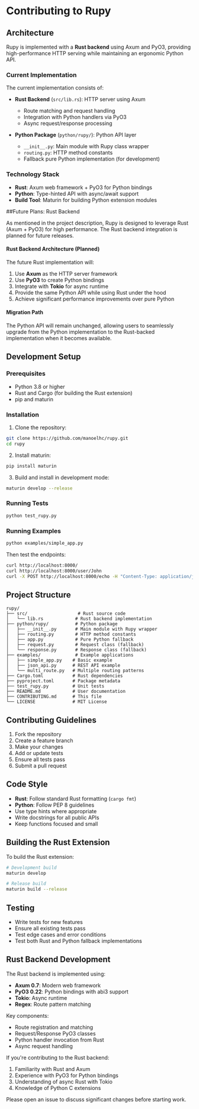 # Contributing to Rupy

## Architecture

Rupy is implemented with a **Rust backend** using Axum and PyO3, providing high-performance HTTP serving while maintaining an ergonomic Python API.

### Current Implementation

The current implementation consists of:

- **Rust Backend** (`src/lib.rs`): HTTP server using Axum
  - Route matching and request handling
  - Integration with Python handlers via PyO3
  - Async request/response processing
  
- **Python Package** (`python/rupy/`): Python API layer
  - `__init__.py`: Main module with Rupy class wrapper
  - `routing.py`: HTTP method constants
  - Fallback pure Python implementation (for development)

### Technology Stack

- **Rust**: Axum web framework + PyO3 for Python bindings
- **Python**: Type-hinted API with async/await support
- **Build Tool**: Maturin for building Python extension modules

##Future Plans: Rust Backend

As mentioned in the project description, Rupy is designed to leverage Rust (Axum + PyO3) for high performance. The Rust backend integration is planned for future releases.

#### Rust Backend Architecture (Planned)

The future Rust implementation will:

1. Use **Axum** as the HTTP server framework
2. Use **PyO3** to create Python bindings
3. Integrate with **Tokio** for async runtime
4. Provide the same Python API while using Rust under the hood
5. Achieve significant performance improvements over pure Python

#### Migration Path

The Python API will remain unchanged, allowing users to seamlessly upgrade from the Python implementation to the Rust-backed implementation when it becomes available.

## Development Setup

### Prerequisites

- Python 3.8 or higher
- Rust and Cargo (for building the Rust extension)
- pip and maturin

### Installation

1. Clone the repository:
```bash
git clone https://github.com/manoelhc/rupy.git
cd rupy
```

2. Install maturin:
```bash
pip install maturin
```

3. Build and install in development mode:
```bash
maturin develop --release
```

### Running Tests

```bash
python test_rupy.py
```

### Running Examples

```bash
python examples/simple_app.py
```

Then test the endpoints:
```bash
curl http://localhost:8000/
curl http://localhost:8000/user/John
curl -X POST http://localhost:8000/echo -H "Content-Type: application/json" -d '{"test": "data"}'
```

## Project Structure

```
rupy/
├── src/                   # Rust source code
│   └── lib.rs            # Rust backend implementation
├── python/rupy/          # Python package
│   ├── __init__.py       # Main module with Rupy wrapper
│   ├── routing.py        # HTTP method constants
│   ├── app.py            # Pure Python fallback
│   ├── request.py        # Request class (fallback)
│   └── response.py       # Response class (fallback)
├── examples/             # Example applications
│   ├── simple_app.py    # Basic example
│   ├── json_api.py      # REST API example
│   └── multi_route.py   # Multiple routing patterns
├── Cargo.toml           # Rust dependencies
├── pyproject.toml       # Package metadata
├── test_rupy.py         # Unit tests
├── README.md            # User documentation
├── CONTRIBUTING.md      # This file
└── LICENSE              # MIT License
```

## Contributing Guidelines

1. Fork the repository
2. Create a feature branch
3. Make your changes
4. Add or update tests
5. Ensure all tests pass
6. Submit a pull request

## Code Style

- **Rust**: Follow standard Rust formatting (`cargo fmt`)
- **Python**: Follow PEP 8 guidelines
- Use type hints where appropriate
- Write docstrings for all public APIs
- Keep functions focused and small

## Building the Rust Extension

To build the Rust extension:

```bash
# Development build
maturin develop

# Release build
maturin build --release
```

## Testing

- Write tests for new features
- Ensure all existing tests pass
- Test edge cases and error conditions
- Test both Rust and Python fallback implementations

## Rust Backend Development

The Rust backend is implemented using:

- **Axum 0.7**: Modern web framework
- **PyO3 0.22**: Python bindings with abi3 support
- **Tokio**: Async runtime
- **Regex**: Route pattern matching

Key components:
- Route registration and matching
- Request/Response PyO3 classes
- Python handler invocation from Rust
- Async request handling

If you're contributing to the Rust backend:

1. Familiarity with Rust and Axum
2. Experience with PyO3 for Python bindings
3. Understanding of async Rust with Tokio
4. Knowledge of Python C extensions

Please open an issue to discuss significant changes before starting work.
